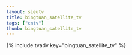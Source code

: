 ```yaml
--- 
layout: sieutv
title: bingtuan_satellite_tv
tags: ["cntv"]
thumb: bingtuan_satellite_tv
---
```

{% include tvadv key="bingtuan_satellite_tv" %}
